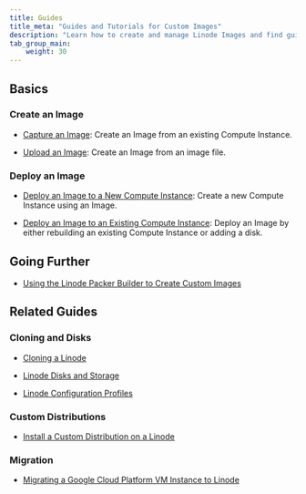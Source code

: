 ```yaml
---
title: Guides
title_meta: "Guides and Tutorials for Custom Images"
description: "Learn how to create and manage Linode Images and find guides on other related topics."
tab_group_main:
    weight: 30
---
```


## Basics

### Create an Image

- [Capture an Image](/docs/products/tools/images/guides/capture-an-image/): Create an Image from an existing Compute Instance.

- [Upload an Image](/docs/products/tools/images/guides/upload-an-image/): Create an Image from an image file.

### Deploy an Image

- [Deploy an Image to a New Compute Instance](/docs/products/tools/images/guides/deploy-image-to-new-linode/): Create a new Compute Instance using an Image.

- [Deploy an Image to an Existing Compute Instance](/docs/products/tools/images/guides/deploy-image-to-existing-linode/): Deploy an Image by either rebuilding an existing Compute Instance or adding a disk.

## Going Further

- [Using the Linode Packer Builder to Create Custom Images](/docs/guides/how-to-use-linode-packer-builder/)

## Related Guides

### Cloning and Disks

- [Cloning a Linode](/docs/products/compute/compute-instances/guides/clone-instance/)

- [Linode Disks and Storage](/docs/products/compute/compute-instances/guides/disks-and-storage/)

- [Linode Configuration Profiles](/docs/products/compute/compute-instances/guides/configuration-profiles/)

### Custom Distributions

- [Install a Custom Distribution on a Linode](/docs/products/compute/compute-instances/guides/install-a-custom-distribution/)

### Migration

- [Migrating a Google Cloud Platform VM Instance to Linode](/docs/guides/how-to-migrate-from-gcp-to-linode/)
